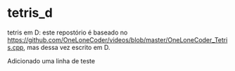 # tetris_d

tetris em D: este repostório é baseado no https://github.com/OneLoneCoder/videos/blob/master/OneLoneCoder_Tetris.cpp, mas dessa vez escrito em D.

Adicionado uma linha de teste
